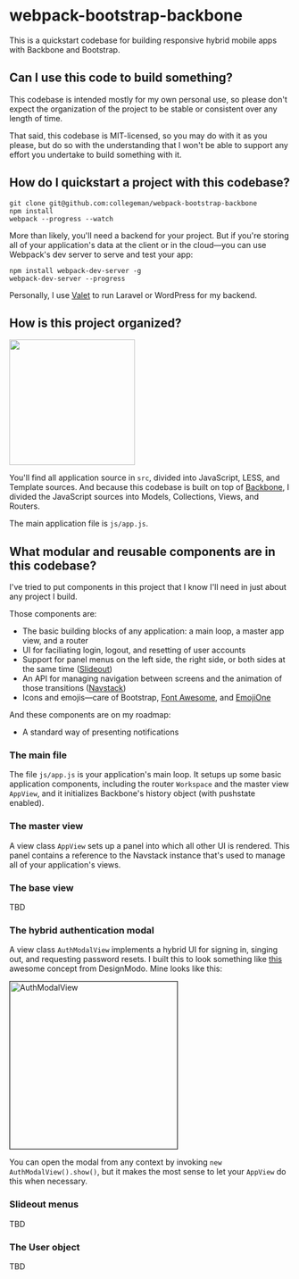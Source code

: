 # webpack-bootstrap-backbone

This is a quickstart codebase for building responsive hybrid mobile apps with Backbone and Bootstrap. 

## Can I use this code to build something?

This codebase is intended mostly for my own personal use, so please 
don't expect the organization of the project to be stable or consistent 
over any length of time.

That said, this codebase is MIT-licensed, so you may do with
it as you please, but do so with the understanding that I won't be able
to support any effort you undertake to build something with it.

## How do I quickstart a project with this codebase?

    git clone git@github.com:collegeman/webpack-bootstrap-backbone
    npm install
    webpack --progress --watch

More than likely, you'll need a backend for your project. 
But if you're storing all of your application's data at the client or 
in the cloud&mdash;you can use Webpack's dev server to serve and
test your app:

    npm install webpack-dev-server -g
    webpack-dev-server --progress

Personally, I use [Valet](https://github.com/laravel/valet) to run
Laravel or WordPress for my backend.

## How is this project organized?

<img src="http://cl.ly/3b0P1q0D2Q1z/Screen%20Shot%202016-07-02%20at%2012.21.15%20PM.png" width="225px">

You'll find all application source in `src`, divided into JavaScript,
LESS, and Template sources. And because this codebase is built on top 
of [Backbone](http://backbonejs.org), I divided the JavaScript sources 
into Models, Collections, Views, and Routers.

The main application file is `js/app.js`.

## What modular and reusable components are in this codebase?

I've tried to put components in this project that I know I'll need
in just about any project I build.

Those components are:

- The basic building blocks of any application: a main loop, a master app view, and a router
- UI for faciliating login, logout, and resetting of user accounts
- Support for panel menus on the left side, the right side, or both sides at the same time ([Slideout](https://github.com/Mango/slideout))
- An API for managing navigation between screens and the animation of those transitions ([Navstack](https://github.com/rstacruz/navstack))
- Icons and emojis&mdash;care of Bootstrap, [Font Awesome](http://fontawesome.io/), and [EmojiOne](http://emojione.com/)

And these components are on my roadmap:

- A standard way of presenting notifications

### The main file

The file `js/app.js` is your application's main loop. It setups up some basic
application components, including the router `Workspace` and the master
view `AppView`, and it initializes Backbone's history object (with pushstate
enabled).

### The master view

A view class `AppView` sets up a panel into which all other UI is rendered. 
This panel contains a reference to the Navstack instance that's used to manage 
all of your application's views.

### The base view

TBD

### The hybrid authentication modal

A view class `AuthModalView` implements a hybrid UI for signing in,
singing out, and requesting password resets. I built this to look
something like [this](https://www.facebook.com/designmodo/posts/1016706261712043)
awesome concept from DesignModo. Mine looks like this:

<img src="https://s3.amazonaws.com/f.cl.ly/items/3j1E2V2m241p2b0J1l3f/Screen%20Recording%202016-07-02%20at%2011.58%20AM.gif" border="1" alt="AuthModalView" width="300">

You can open the modal from any context by invoking `new AuthModalView().show()`,
but it makes the most sense to let your `AppView` do this when necessary.

### Slideout menus

TBD

### The User object

TBD